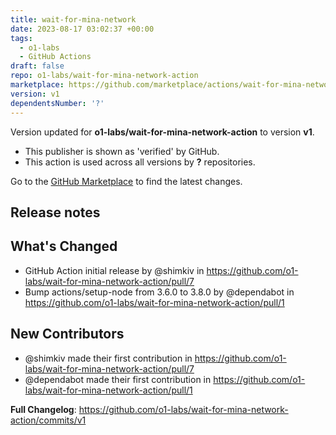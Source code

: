 ```yaml
---
title: wait-for-mina-network
date: 2023-08-17 03:02:37 +00:00
tags:
  - o1-labs
  - GitHub Actions
draft: false
repo: o1-labs/wait-for-mina-network-action
marketplace: https://github.com/marketplace/actions/wait-for-mina-network
version: v1
dependentsNumber: '?'
---
```



Version updated for **o1-labs/wait-for-mina-network-action** to version **v1**.
- This publisher is shown as 'verified' by GitHub.
- This action is used across all versions by **?** repositories.

Go to the [GitHub Marketplace](https://github.com/marketplace/actions/wait-for-mina-network) to find the latest changes.

## Release notes

## What's Changed
* GitHub Action initial release by @shimkiv in https://github.com/o1-labs/wait-for-mina-network-action/pull/7
* Bump actions/setup-node from 3.6.0 to 3.8.0 by @dependabot in https://github.com/o1-labs/wait-for-mina-network-action/pull/1

## New Contributors
* @shimkiv made their first contribution in https://github.com/o1-labs/wait-for-mina-network-action/pull/7
* @dependabot made their first contribution in https://github.com/o1-labs/wait-for-mina-network-action/pull/1

**Full Changelog**: https://github.com/o1-labs/wait-for-mina-network-action/commits/v1
